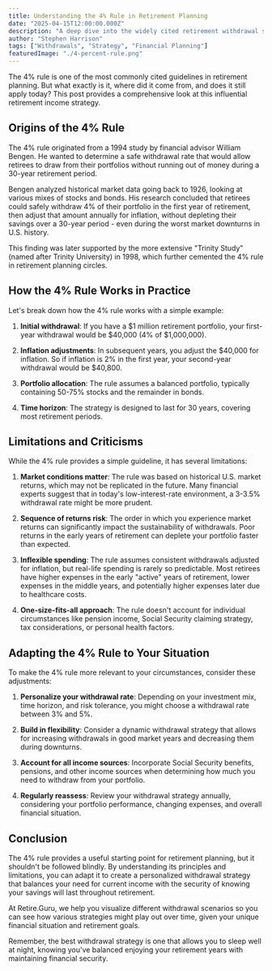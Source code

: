 ```yaml
---
title: Understanding the 4% Rule in Retirement Planning
date: "2025-04-15T12:00:00.000Z"
description: "A deep dive into the widely cited retirement withdrawal strategy, its origins, limitations, and how to apply it to your own situation."
author: "Stephen Harrison"
tags: ["Withdrawals", "Strategy", "Financial Planning"]
featuredImage: "./4-percent-rule.png"
---
```


The 4% rule is one of the most commonly cited guidelines in retirement planning. But what exactly is it, where did it come from, and does it still apply today? This post provides a comprehensive look at this influential retirement income strategy.

## Origins of the 4% Rule

The 4% rule originated from a 1994 study by financial advisor William Bengen. He wanted to determine a safe withdrawal rate that would allow retirees to draw from their portfolios without running out of money during a 30-year retirement period.

Bengen analyzed historical market data going back to 1926, looking at various mixes of stocks and bonds. His research concluded that retirees could safely withdraw 4% of their portfolio in the first year of retirement, then adjust that amount annually for inflation, without depleting their savings over a 30-year period - even during the worst market downturns in U.S. history.

This finding was later supported by the more extensive "Trinity Study" (named after Trinity University) in 1998, which further cemented the 4% rule in retirement planning circles.

## How the 4% Rule Works in Practice

Let's break down how the 4% rule works with a simple example:

1. **Initial withdrawal**: If you have a $1 million retirement portfolio, your first-year withdrawal would be $40,000 (4% of $1,000,000).

2. **Inflation adjustments**: In subsequent years, you adjust the $40,000 for inflation. So if inflation is 2% in the first year, your second-year withdrawal would be $40,800.

3. **Portfolio allocation**: The rule assumes a balanced portfolio, typically containing 50-75% stocks and the remainder in bonds.

4. **Time horizon**: The strategy is designed to last for 30 years, covering most retirement periods.

## Limitations and Criticisms

While the 4% rule provides a simple guideline, it has several limitations:

1. **Market conditions matter**: The rule was based on historical U.S. market returns, which may not be replicated in the future. Many financial experts suggest that in today's low-interest-rate environment, a 3-3.5% withdrawal rate might be more prudent.

2. **Sequence of returns risk**: The order in which you experience market returns can significantly impact the sustainability of withdrawals. Poor returns in the early years of retirement can deplete your portfolio faster than expected.

3. **Inflexible spending**: The rule assumes consistent withdrawals adjusted for inflation, but real-life spending is rarely so predictable. Most retirees have higher expenses in the early "active" years of retirement, lower expenses in the middle years, and potentially higher expenses later due to healthcare costs.

4. **One-size-fits-all approach**: The rule doesn't account for individual circumstances like pension income, Social Security claiming strategy, tax considerations, or personal health factors.

## Adapting the 4% Rule to Your Situation

To make the 4% rule more relevant to your circumstances, consider these adjustments:

1. **Personalize your withdrawal rate**: Depending on your investment mix, time horizon, and risk tolerance, you might choose a withdrawal rate between 3% and 5%.

2. **Build in flexibility**: Consider a dynamic withdrawal strategy that allows for increasing withdrawals in good market years and decreasing them during downturns.

3. **Account for all income sources**: Incorporate Social Security benefits, pensions, and other income sources when determining how much you need to withdraw from your portfolio.

4. **Regularly reassess**: Review your withdrawal strategy annually, considering your portfolio performance, changing expenses, and overall financial situation.

## Conclusion

The 4% rule provides a useful starting point for retirement planning, but it shouldn't be followed blindly. By understanding its principles and limitations, you can adapt it to create a personalized withdrawal strategy that balances your need for current income with the security of knowing your savings will last throughout retirement.

At Retire.Guru, we help you visualize different withdrawal scenarios so you can see how various strategies might play out over time, given your unique financial situation and retirement goals.

Remember, the best withdrawal strategy is one that allows you to sleep well at night, knowing you've balanced enjoying your retirement years with maintaining financial security.